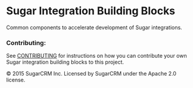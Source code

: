 # Sugar Integration Building Blocks
Common components to accelerate development of Sugar integrations.

### Contributing:
See [CONTRIBUTING](CONTRIBUTING.md) for instructions on how you can contribute your own Sugar integration building blocks to this project.

© 2015 SugarCRM Inc.  Licensed by SugarCRM under the Apache 2.0 license.
